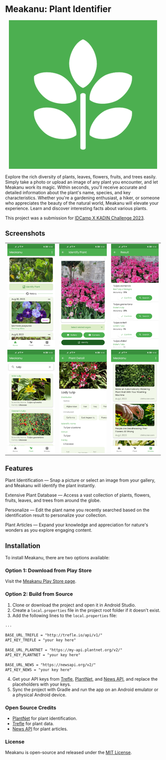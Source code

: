 # Meakanu: Plant Identifier

<div align="center">
  <img src="https://github.com/harissabil/Meakanu/blob/master/app/src/main/ic_launcher-playstore.png" width="480" alt="Centered Image">
</div>

Explore the rich diversity of plants, leaves, flowers, fruits, and trees easily. Simply take a photo or upload an image of any plant you encounter, and let Meakanu work its magic. Within seconds, you'll receive accurate and detailed information about the plant's name, species, and key characteristics. Whether you're a gardening enthusiast, a hiker, or someone who appreciates the beauty of the natural world, Meakanu will elevate your experience. Learn and discover interesting facts about various plants.

This project was a submission for [IDCamp X KADIN Challenge 2023](https://idcamp.ioh.co.id/news/940/selamat-kepada-pemenang-idcamp-x-kadin-challenge-2023-menuju-indonesia-emas-pada-tahun-2045).

## Screenshots

<table>
  <tbody>
    <tr>
      <td><img src="assets/screenshot/home.jpg?raw=true"/></td>
      <td><img src="assets/screenshot/identify.jpg?raw=true"/></td>
      <td><img src="assets/screenshot/result.jpg?raw=true"/></td>
    </tr>
    <tr>
      <td><img src="assets/screenshot/plant.jpg?raw=true"/></td>
      <td><img src="assets/screenshot/detail.jpg?raw=true"/></td>
      <td><img src="assets/screenshot/articles.jpg?raw=true"/></td>
    </tr>
  </tbody>
</table>

## Features

Plant Identification — Snap a picture or select an image from your gallery, and Meakanu will identify the plant instantly.

Extensive Plant Database — Access a vast collection of plants, flowers, fruits, leaves, and trees from around the globe.

Personalize — Edit the plant name you recently searched based on the identification result to personalize your collection.

Plant Articles — Expand your knowledge and appreciation for nature's wonders as you explore engaging content.

## Installation

To install Meakanu, there are two options available:

### Option 1: Download from Play Store

Visit the [Meakanu Play Store page](https://play.google.com/store/apps/details?id=com.harissabil.meakanu).

### Option 2: Build from Source

1. Clone or download the project and open it in Android Studio.
2. Create a `local.properties` file in the project root folder if it doesn't exist.
3. Add the following lines to the `local.properties` file:

```android
...

BASE_URL_TREFLE = "http://trefle.io/api/v1/"
API_KEY_TREFLE = "your key here"

BASE_URL_PLANTNET = "https://my-api.plantnet.org/v2/"
API_KEY_PLANTNET = "your key here"

BASE_URL_NEWS = "https://newsapi.org/v2/"
API_KEY_NEWS = "your key here"
```

4. Get your API keys from [Trefle](https://trefle.io/), [PlantNet](https://my.plantnet.org/), and [News API](https://newsapi.org/), and replace the placeholders with your keys.
5. Sync the project with Gradle and run the app on an Android emulator or a physical Android device.

### Open Source Credits

- [PlantNet](https://my.plantnet.org/) for plant identification.
- [Trefle](https://trefle.io/) for plant data.
- [News API](https://newsapi.org/) for plant articles.

### License

Meakanu is open-source and released under the [MIT License](LICENSE).